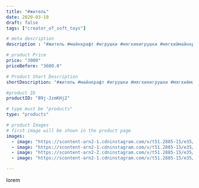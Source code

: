 ```yaml
---
title: "#житель"
date: 2020-03-10
draft: false
tags: ["creator_of_soft_toys"]

# meta description
description : "#житель #майнкрафт #игрушки #мягкиеигрушки #мягкиймайнкрафт #мирныйжитель #mincraft #мягкаяигрушка #игрушкаручнойработы"

# product Price
price: "3000"
priceBefore: "3600.0"

# Product Short Description
shortDescription: "#житель #майнкрафт #игрушки #мягкиеигрушки #мягкиймайнкрафт #мирныйжитель #mincraft #мягкаяигрушка #игрушкаручнойработы"

#product ID
productID: "B9j-JzmKHj2"

# type must be "products"
type: "products"

# product Images
# first image will be shown in the product page
images:
  - image: "https://scontent-arn2-1.cdninstagram.com/v/t51.2885-15/e35/84331847_2499205810395491_6136112394196477665_n.jpg?_nc_ht=scontent-arn2-1.cdninstagram.com&_nc_cat=111&_nc_ohc=xgJ2Uj7D4l8AX-TdAZ7&tp=1&oh=cbeb745179a5308c426293466dfdac5a&oe=605DC2CE&ig_cache_key=MjI2MTkyNDc4Mjg2MjI2MjQ4NA%3D%3D.2"
  - image: "https://scontent-arn2-1.cdninstagram.com/v/t51.2885-15/e35/90023993_1477380512442890_3626129453268877047_n.jpg?_nc_ht=scontent-arn2-1.cdninstagram.com&_nc_cat=102&_nc_ohc=YxrlHSkYY7QAX-Rv6j4&tp=1&oh=5760a896afbfb8c8a500cca228baf962&oe=605FC69E&ig_cache_key=MjI2MTkyNDc4Mjg0NTUyMzA5NQ%3D%3D.2"
  - image: "https://scontent-arn2-2.cdninstagram.com/v/t51.2885-15/e35/89849437_546273909348816_3441750599656416939_n.jpg?_nc_ht=scontent-arn2-2.cdninstagram.com&_nc_cat=100&_nc_ohc=siBhgQpLxBUAX_qXJYA&tp=1&oh=9acb0c9a25035531888c1758980eb2bd&oe=606192F7&ig_cache_key=MjI2MTkyNDc4Mjg3MDc1MzE5Nw%3D%3D.2"
  - image: "https://scontent-arn2-1.cdninstagram.com/v/t51.2885-15/e35/89060833_533199870644458_6094908812156812854_n.jpg?_nc_ht=scontent-arn2-1.cdninstagram.com&_nc_cat=110&_nc_ohc=df4rmgsGWbUAX-Wq03L&tp=1&oh=7f44b5ac4cda6d21ee891bca21c6438a&oe=605E35EE&ig_cache_key=MjI2MTkyNDc4MzAwNTAwMzU1OQ%3D%3D.2"

---
```

lorem
